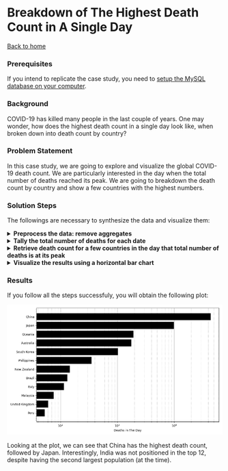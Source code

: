<h1>Breakdown of The Highest Death Count in A Single Day</h1>
<a href="../README.md">Back to home</a>

<div id="prerequisites">
  <h3>Prerequisites</h3>
  <p>
    If you intend to replicate the case study, you need to <a href="./setupDatabase.md">setup the MySQL database on your computer</a>.
  </p>
</div>

<div id="background">
  <h3>Background</h3>
  <p>
    COVID-19 has killed many people in the last couple of years.
    One may wonder, how does the highest death count in a single day look like, when broken down into death count by country?
  </p>
</div>

<div id="problem">
  <h3>Problem Statement</h3>
  <p>
    In this case study, we are going to explore and visualize the global COVID-19 death count.
    We are particularly interested in the day when the total number of deaths reached its peak.
    We are going to breakdown the death count by country and show a few countries with the highest numbers.
  </p>
</div>
<div id="solution">
  <h3>Solution Steps</h3>
  <p>
    The followings are necessary to synthesize the data and visualize them:
  </p>
  <details>
    <summary>
      <strong>Preprocess the data: remove aggregates</strong>
    </summary>
    <br>
    <p>
      The table contains several aggregate values:
      <ul>
        <li>Data entry for continents and regions e.g. 'World', 'Europe', etc.</li>
        <li>Data entry for groups of countries based on their level of income e.g. 'Low income', 'High income', etc.</li>
      </ul>
      Therefore, one needs to remove these data entries to avoid getting the wrong total death count.
      The following query removes these aggregate values:
    </p>
    <pre lang="sql">
SELECT *
FROM `covid`.`casesDeaths`
WHERE `location` NOT IN (
    'World', 'Europe', 'Asia', 'North America', 'South America', 'European Union'
  )
  AND `location` NOT LIKE '%%income%%';</pre>
  </details>
  <details>
    <summary>
      <strong>Tally the total number of deaths for each date</strong>
    </summary>
    <br>
    <p>
      To obtain the total number of deaths for each date, we can use the aggregate function SUM.
      Typically, SUM is used together with GROUP BY.
      However, we are only interested to compute the total number of deaths by `date`, not grouping the data by `date`.
      Therefore, we use PARTITION BY instead.
      The following query gives the desired data:
    </p>
    <pre lang="sql">
SELECT 
  `location`,
  `newDeaths`,
  SUM(`newDeaths`) OVER (PARTITION BY `date`) AS `totalNewDeaths`
FROM `covid`.`casesDeaths`
WHERE `location` NOT IN (
    'World', 'Europe', 'Asia', 'North America', 'South America', 'European Union'
  )
  AND `location` NOT LIKE '%%income%%';</pre>
  </details>
  <details>
    <summary>
      <strong>Retrieve death count for a few countries in the day that total number of deaths is at its peak</strong>
    </summary>
    <br>
    <p>
      After adding the total number of deaths, we now filter the data such that only the data entry with the largest total number of deaths remain.
      Subsequently, we order by the number of deaths in the country from highest to lowest and limit the result to 'numCountries' number of countries:
    </p>
    <pre lang="sql">
WITH `countryData` AS (
  SELECT 
    `location`,
    `newDeaths`,
    SUM(`newDeaths`) OVER (PARTITION BY `date`) AS `totalNewDeaths`
  FROM `covid`.`casesDeaths`
  WHERE `location` NOT IN (
    'World', 'Europe', 'Asia', 'North America', 'South America', 'European Union'
    )
    AND `location` NOT LIKE '%%income%%'
)
SELECT `location`, `newDeaths`
FROM `countryData`
WHERE `totalNewDeaths` = (SELECT MAX(`totalNewDeaths`) FROM `countryData`)
ORDER BY `newDeaths` DESC
LIMIT numCountries;</pre>
    <p>
      The query is available in <a href="../scripts/deathsBreakdown.sql">deathsBreakdown.sql</a>.
      Note that you cannot execute the SQL query above because 'numCountries' is undefined.
      In the following section, we replace this variable with a value in Python.
    </p>
  </details>
  <details>
    <summary>
      <strong>Visualize the results using a horizontal bar chart</strong>
    </summary>
    <br>
    <p>
      We use matplotlib.pyplot in Python to create the horizontal bar chart.
      First, store the query result in the dataframe 'df', see <a href="./pythonSQL.md">execute SQL query using Python</a> for detailed instruction to do this.
      After reading the SQL script, we need to replace 'numCountries' with a value:
    </p>
    <pre lang="python">
numCountries = 12
with open('deathsBreakdown.sql', 'r') as file:
  sqlScript = file.read()
sqlScript = sqlScript.replace("numCountries", str(numCountries))</pre>
    <p>
      Subsequently, we can create a horizontal bar chart using matplotlib.pyplot (imported as plt):
    </p>
    <pre lang="python">
fig, ax = plt.subplots(figsize=(10,6))
ax.barh(df['location'], df['newDeaths'], color='black', zorder=2)
ax.set_xlabel('Deaths in The Day')
ax.set_xscale('log')
ax.grid(which='both', linestyle='-', linewidth=0.5, color='gray', axis='x', zorder=1)
ax.minorticks_on()
ax.grid(which='minor', linestyle=':', linewidth=0.5, color='gray', axis='x', zorder=1)
plt.tight_layout()
plt.show()</pre>
    <p>
      The Python script is available in <a href="../scripts/deathsBreakdown.py">deathsBreakdown.py</a>.
    </p>
  </details>
</div>

<div id="results">
  <h3>Results</h3>
  <p>
    If you follow all the steps successfuly, you will obtain the following plot:
  </p>
  <img src="../assets/images/deathsBreakdown.png">
  <br>
  <p>
    Looking at the plot, we can see that China has the highest death count, followed by Japan.
    Interestingly, India was not positioned in the top 12, despite having the second largest population (at the time).
  </p>
</div>